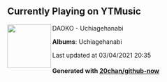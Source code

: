 ## Currently Playing on YTMusic

[<img align="left" width="100" src="https://lh3.googleusercontent.com/rxcoy6DCAeKprASO-F7qzKfHGJsVMXjLhmrwj71jWcvoWJd9fwpaM0G7LUF7ik_AiVQXwdtrRCP2rXxcyQ">](https://music.youtube.com/watch?v=yuTesDwv6uA)

DAOKO - Uchiagehanabi

**Albums**: Uchiagehanabi

Last updated at 03/04/2021 20:35

#### Generated with [20chan/github-now](https://github.com/20chan/github-now)


<!--
**20chan/20chan** is a ✨ _special_ ✨ repository because its `README.md` (this file) appears on your GitHub profile.

Here are some ideas to get you started:

- 🔭 I’m currently working on ...
- 🌱 I’m currently learning ...
- 👯 I’m looking to collaborate on ...
- 🤔 I’m looking for help with ...
- 💬 Ask me about ...
- 📫 How to reach me: ...
- 😄 Pronouns: ...
- ⚡ Fun fact: ...
-->
